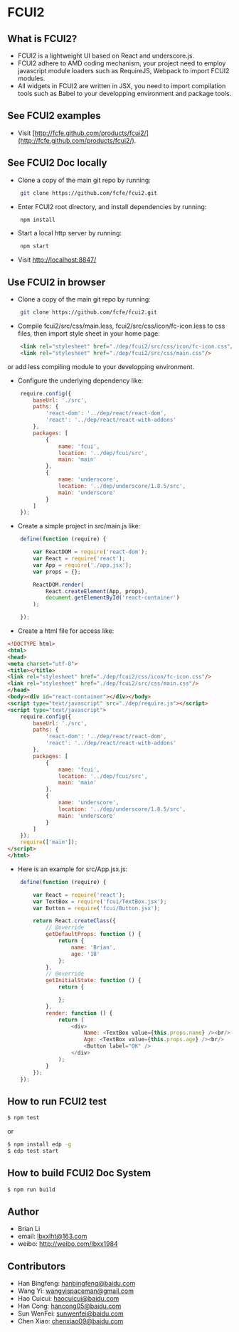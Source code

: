 # FCUI2

## What is FCUI2?

* FCUI2 is a lightweight UI based on React and underscore.js.
* FCUI2 adhere to AMD coding mechanism, your project need to employ javascript module loaders such as RequireJS, Webpack to import FCUI2 modules.
* All widgets in FCUI2 are written in JSX, you need to import compilation tools such as Babel to your developping environment and package tools.

## See FCUI2 examples

* Visit [http://fcfe.github.com/products/fcui2/](http://fcfe.github.com/products/fcui2/).

## See FCUI2 Doc locally

* Clone a copy of the main git repo by running:

```bash
    git clone https://github.com/fcfe/fcui2.git
```

* Enter FCUI2 root directory, and install dependencies by running:

```bash
    npm install
```

* Start a local http server by running:

```bash
    npm start
```

* Visit [http://localhost:8847/](http://localhost:8847/)


## Use FCUI2 in browser

* Clone a copy of the main git repo by running:
```bash
    git clone https://github.com/fcfe/fcui2.git
```

* Compile fcui2/src/css/main.less, fcui2/src/css/icon/fc-icon.less to css files, then import style sheet in your home page:
```html
    <link rel="stylesheet" href="./dep/fcui2/src/css/icon/fc-icon.css"/>
    <link rel="stylesheet" href="./dep/fcui2/src/css/main.css"/>
```
or add less compiling module to your developping environment.

* Configure the underlying dependency like:
```javascript
    require.config({
        baseUrl: './src',
        paths: {
            'react-dom': '../dep/react/react-dom',
            'react': '../dep/react/react-with-addons'
        },
        packages: [
            {
                name: 'fcui',
                location: '../dep/fcui/src',
                main: 'main'
            },
            {
                name: 'underscore',
                location: '../dep/underscore/1.8.5/src',
                main: 'underscore'
            }
        ]
    });
```

* Create a simple project in src/main.js like:
```javascript
    define(function (require) {

        var ReactDOM = require('react-dom');
        var React = require('react');
        var App = require('./app.jsx');
        var props = {};

        ReactDOM.render(
            React.createElement(App, props),
            document.getElementById('react-container')
        );

    });
```

* Create a html file for access like:
```html
<!DOCTYPE html>
<html>
<head>
<meta charset="utf-8">
<title></title>
<link rel="stylesheet" href="./dep/fcui2/css/icon/fc-icon.css"/>
<link rel="stylesheet" href="./dep/fcui2/src/css/main.css"/>
</head>
<body><div id="react-container"></div></body>
<script type="text/javascript" src="./dep/require.js"></script>
<script type="text/javascript">
    require.config({
        baseUrl: './src',
        paths: {
            'react-dom': '../dep/react/react-dom',
            'react': '../dep/react/react-with-addons'
        },
        packages: [
            {
                name: 'fcui',
                location: '../dep/fcui/src',
                main: 'main'
            },
            {
                name: 'underscore',
                location: '../dep/underscore/1.8.5/src',
                main: 'underscore'
            }
        ]
    });
    require(['main']);
</script>
</html>
```
* Here is an example for src/App.jsx.js:
```javascript
    define(function (require) {

        var React = require('react');
        var TextBox = require('fcui/TextBox.jsx');
        var Button = require('fcui/Button.jsx');

        return React.createClass({
            // @override
            getDefaultProps: function () {
                return {
                    name: 'Brian',
                    age: '18'
                };
            },
            // @override
            getInitialState: function () {
                return {

                };
            },
            render: function () {
                return (
                    <div>
                        Name: <TextBox value={this.props.name} /><br/>
                        Age: <TextBox value={this.props.age} /><br/>
                        <Button label="OK" />
                    </div>
                );
            }
        });
    });
```

## How to run FCUI2 test

```bash
$ npm test
```
or
```bash
$ npm install edp -g
$ edp test start
```

## How to build FCUI2 Doc System

```bash
$ npm run build
```

## Author
* Brian Li
* email: lbxxlht@163.com
* weibo: http://weibo.com/lbxx1984

## Contributors
* Han Bingfeng: hanbingfeng@baidu.com
* Wang Yi: wangyispaceman@gmail.com
* Hao Cuicui: haocuicui@baidu.com
* Han Cong: hancong05@baidu.com
* Sun WenFei: sunwenfei@baidu.com
* Chen Xiao: chenxiao09@baidu.com